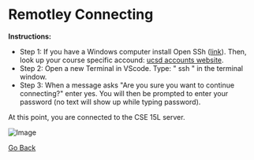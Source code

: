 # Remotley Connecting

**Instructions:**
* Step 1: If you have a Windows computer install Open SSh ([link](https://docs.microsoft.com/en-us/windows-server/administration/openssh/openssh_install_firstuse)). Then, look up your course specific accound: [ucsd accounts website](https://sdacs.ucsd.edu/~icc/index.php).
* Step 2: Open a new Terminal in VScode. Type: " ssh <your course specific account>" in the terminal window. 
* Step 3: When a message asks "Are you sure you want to continue connecting?" enter yes. You will then be prompted to enter your password (no text will show up while typing password). 
  
At this point, you are connected to the CSE 15L server.
  
![Image](https://user-images.githubusercontent.com/97641097/149273040-1c1fdc38-20f6-4ea2-9e93-b339f682770b.JPG)

  [Go Back](https://pranavmekkoth1.github.io/Lab1-tutorial/)
